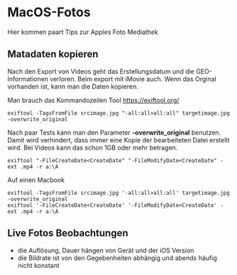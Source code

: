 # MacOS-Fotos
Hier kommen paart Tips zur Apples Foto Mediathek

## Matadaten kopieren
Nach den Export von Videos geht das Erstellungsdatum und die GEO-Informationen verloren. Beim export mit iMovie auch.
Wenn das Orginal vorhanden ist, kann man die Daten kopieren.

Man brauch das Kommandozeilen Tool https://exiftool.org/

```
exiftool -TagsFromFile srcimage.jpg "-all:all>all:all" targetimage.jpg -overwrite_original
```
Nach paar Tests kann man den Parameter **-overwrite_original** benutzen. Damit wird verhindert, dass immer eine Kopie der bearbeiteten Datei erstellt wird. Bei Videos kann das schon 1GB oder mehr betragen.

```
exiftool "-FileCreateDate<CreateDate" "-FileModifyDate<CreateDate" -ext .mp4 -r a:\A
```



Auf einen Macbook
```
exiftool -TagsFromFile srcimage.jpg '-all:all>all:all' targetimage.jpg -overwrite_original
exiftool '-FileCreateDate<CreateDate' '-FileModifyDate<CreateDate' -ext .mp4 -r a:\A
```

## Live Fotos Beobachtungen
- die Auflösung, Dauer hängen von Gerät und der iOS Version
- die Bildrate ist von den Gegebenheiten abhängig und abends häufig nicht konstant
